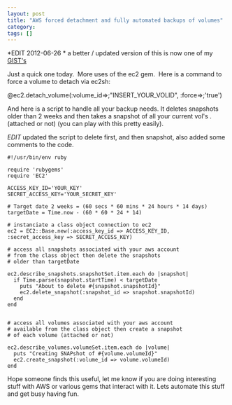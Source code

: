 ```yaml
---
layout: post
title: "AWS forced detachment and fully automated backups of volumes"
category: 
tags: []
---
```



*EDIT 2012-06-26 * a better / updated version of this is now one of my [GIST's][1] 

Just a quick one today.  More uses of the ec2 gem.  Here is a command to force a volume to detach via ec2sh:

  @ec2.detach_volume(:volume_id=>;"INSERT_YOUR_VOLID", :force=>;'true')

And here is a script to handle all your backup needs.  It deletes snapshots older than 2 weeks and then takes a snapshot of all your current vol's .  (attached or not)  (you can play with this pretty easily). 

*EDIT* updated the script to delete first, and then snapshot, also added some comments to the code.

[1]: https://gist.github.com/3001264 "EBS Gist"


    #!/usr/bin/env ruby

    require 'rubygems'
    require 'EC2'

    ACCESS_KEY_ID='YOUR_KEY'
    SECRET_ACCESS_KEY='YOUR_SECRET_KEY'

    # Target date 2 weeks = (60 secs * 60 mins * 24 hours * 14 days)
    targetDate = Time.now - (60 * 60 * 24 * 14)

    # instanciate a class object connection to ec2 
    ec2 = EC2::Base.new(:access_key_id => ACCESS_KEY_ID, :secret_access_key => SECRET_ACCESS_KEY)

    # access all snapshots associated with your aws account
    # from the class object then delete the snapshots
    # older than targetDate

    ec2.describe_snapshots.snapshotSet.item.each do |snapshot|
      if Time.parse(snapshot.startTime) < targetDate
        puts "About to delete #{snapshot.snapshotId}"
        ec2.delete_snapshot(:snapshot_id => snapshot.snapshotId)
      end
    end


    # access all volumes associated with your aws account 
    # available from the class object then create a snapshot
    # of each volume (attached or not)

    ec2.describe_volumes.volumeSet.item.each do |volume|
      puts "Creating SNAPshot of #{volume.volumeId}"
      ec2.create_snapshot(:volume_id => volume.volumeId)
    end

Hope someone finds this useful, let me know if you are doing interesting stuff with AWS or various gems that interact with it.  Lets automate this stuff and get busy having fun.
